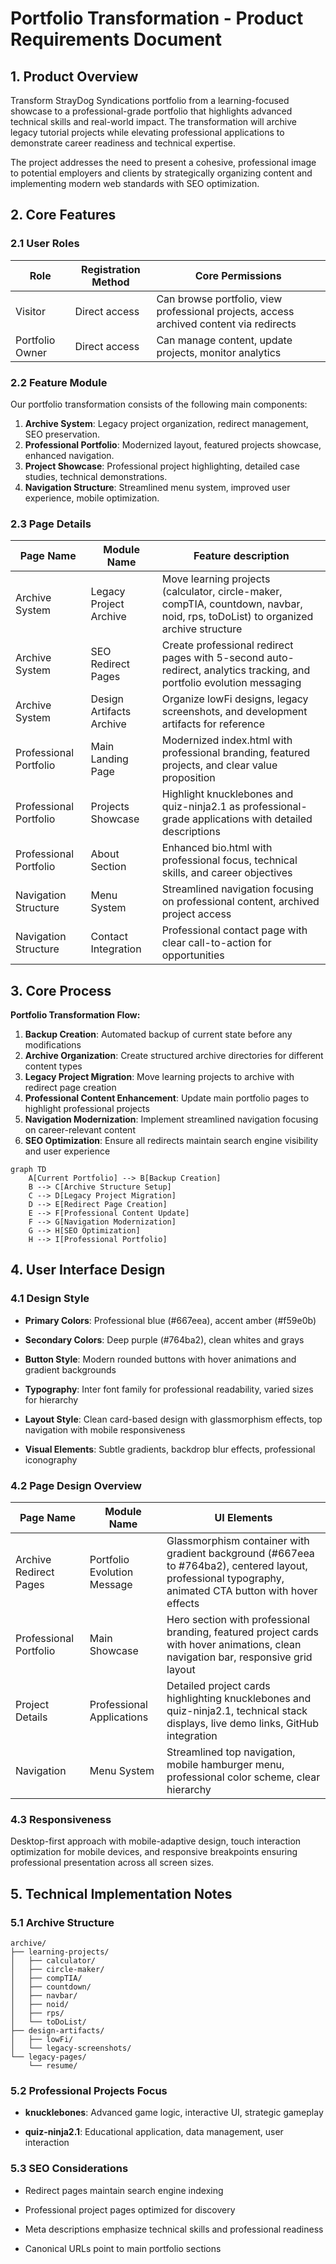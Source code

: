 # Portfolio Transformation - Product Requirements Document

## 1. Product Overview

Transform StrayDog Syndications portfolio from a learning-focused showcase to a professional-grade portfolio that highlights advanced technical skills and real-world impact. The transformation will archive legacy tutorial projects while elevating professional applications to demonstrate career readiness and technical expertise.

The project addresses the need to present a cohesive, professional image to potential employers and clients by strategically organizing content and implementing modern web standards with SEO optimization.

## 2. Core Features

### 2.1 User Roles

| Role            | Registration Method | Core Permissions                                                                        |
| --------------- | ------------------- | --------------------------------------------------------------------------------------- |
| Visitor         | Direct access       | Can browse portfolio, view professional projects, access archived content via redirects |
| Portfolio Owner | Direct access       | Can manage content, update projects, monitor analytics                                  |

### 2.2 Feature Module

Our portfolio transformation consists of the following main components:

1. **Archive System**: Legacy project organization, redirect management, SEO preservation.
2. **Professional Portfolio**: Modernized layout, featured projects showcase, enhanced navigation.
3. **Project Showcase**: Professional project highlighting, detailed case studies, technical demonstrations.
4. **Navigation Structure**: Streamlined menu system, improved user experience, mobile optimization.

### 2.3 Page Details

| Page Name              | Module Name              | Feature description                                                                                                               |
| ---------------------- | ------------------------ | --------------------------------------------------------------------------------------------------------------------------------- |
| Archive System         | Legacy Project Archive   | Move learning projects (calculator, circle-maker, compTIA, countdown, navbar, noid, rps, toDoList) to organized archive structure |
| Archive System         | SEO Redirect Pages       | Create professional redirect pages with 5-second auto-redirect, analytics tracking, and portfolio evolution messaging             |
| Archive System         | Design Artifacts Archive | Organize lowFi designs, legacy screenshots, and development artifacts for reference                                               |
| Professional Portfolio | Main Landing Page        | Modernized index.html with professional branding, featured projects, and clear value proposition                                  |
| Professional Portfolio | Projects Showcase        | Highlight knucklebones and quiz-ninja2.1 as professional-grade applications with detailed descriptions                            |
| Professional Portfolio | About Section            | Enhanced bio.html with professional focus, technical skills, and career objectives                                                |
| Navigation Structure   | Menu System              | Streamlined navigation focusing on professional content, archived project access                                                  |
| Navigation Structure   | Contact Integration      | Professional contact page with clear call-to-action for opportunities                                                             |

## 3. Core Process

**Portfolio Transformation Flow:**

1. **Backup Creation**: Automated backup of current state before any modifications
2. **Archive Organization**: Create structured archive directories for different content types
3. **Legacy Project Migration**: Move learning projects to archive with redirect page creation
4. **Professional Content Enhancement**: Update main portfolio pages to highlight professional projects
5. **Navigation Modernization**: Implement streamlined navigation focusing on career-relevant content
6. **SEO Optimization**: Ensure all redirects maintain search engine visibility and user experience

```mermaid
graph TD
    A[Current Portfolio] --> B[Backup Creation]
    B --> C[Archive Structure Setup]
    C --> D[Legacy Project Migration]
    D --> E[Redirect Page Creation]
    E --> F[Professional Content Update]
    F --> G[Navigation Modernization]
    G --> H[SEO Optimization]
    H --> I[Professional Portfolio]
```

## 4. User Interface Design

### 4.1 Design Style

* **Primary Colors**: Professional blue (#667eea), accent amber (#f59e0b)

* **Secondary Colors**: Deep purple (#764ba2), clean whites and grays

* **Button Style**: Modern rounded buttons with hover animations and gradient backgrounds

* **Typography**: Inter font family for professional readability, varied sizes for hierarchy

* **Layout Style**: Clean card-based design with glassmorphism effects, top navigation with mobile responsiveness

* **Visual Elements**: Subtle gradients, backdrop blur effects, professional iconography

### 4.2 Page Design Overview

| Page Name              | Module Name                 | UI Elements                                                                                                                                             |
| ---------------------- | --------------------------- | ------------------------------------------------------------------------------------------------------------------------------------------------------- |
| Archive Redirect Pages | Portfolio Evolution Message | Glassmorphism container with gradient background (#667eea to #764ba2), centered layout, professional typography, animated CTA button with hover effects |
| Professional Portfolio | Main Showcase               | Hero section with professional branding, featured project cards with hover animations, clean navigation bar, responsive grid layout                     |
| Project Details        | Professional Applications   | Detailed project cards highlighting knucklebones and quiz-ninja2.1, technical stack displays, live demo links, GitHub integration                       |
| Navigation             | Menu System                 | Streamlined top navigation, mobile hamburger menu, professional color scheme, clear hierarchy                                                           |

### 4.3 Responsiveness

Desktop-first approach with mobile-adaptive design, touch interaction optimization for mobile devices, and responsive breakpoints ensuring professional presentation across all screen sizes.

## 5. Technical Implementation Notes

### 5.1 Archive Structure

```
archive/
├── learning-projects/
│   ├── calculator/
│   ├── circle-maker/
│   ├── compTIA/
│   ├── countdown/
│   ├── navbar/
│   ├── noid/
│   ├── rps/
│   └── toDoList/
├── design-artifacts/
│   ├── lowFi/
│   └── legacy-screenshots/
└── legacy-pages/
    └── resume/
```

### 5.2 Professional Projects Focus

* **knucklebones**: Advanced game logic, interactive UI, strategic gameplay

* **quiz-ninja2.1**: Educational application, data management, user interaction

### 5.3 SEO Considerations

* Redirect pages maintain search engine indexing

* Professional project pages optimized for discovery

* Meta descriptions emphasize technical skills and professional readiness

* Canonical URLs point to main portfolio sections

